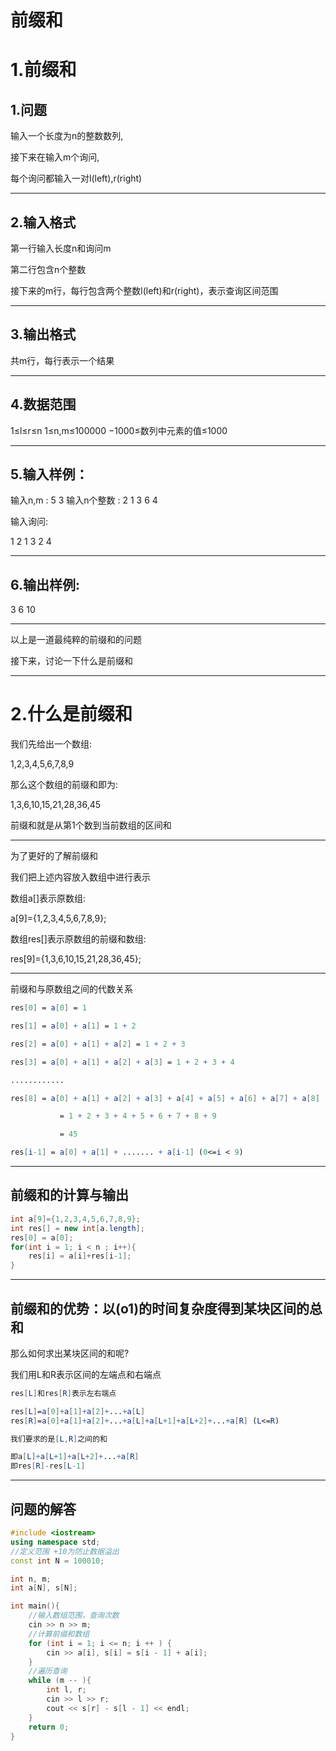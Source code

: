 # 前缀和


# 1.前缀和

## 1.问题

输入一个长度为n的整数数列,

接下来在输入m个询问,

每个询问都输入一对l(left),r(right)

---

## 2.输入格式

第一行输入长度n和询问m

第二行包含n个整数

接下来的m行，每行包含两个整数l(left)和r(right)，表示查询区间范围

---

## 3.输出格式

共m行，每行表示一个结果

---

## 4.数据范围

1≤l≤r≤n
1≤n,m≤100000
−1000≤数列中元素的值≤1000

---

## 5.输入样例：

输入n,m : 5 3 
输入n个整数 : 2 1 3 6 4 

输入询问:

1 2 
1 3 
2 4 

---

## 6.输出样例:

3 
6 
10

---

以上是一道最纯粹的前缀和的问题

接下来，讨论一下什么是前缀和

---

# 2.什么是前缀和

我们先给出一个数组:

1,2,3,4,5,6,7,8,9

那么这个数组的前缀和即为:

1,3,6,10,15,21,28,36,45

前缀和就是从第1个数到当前数组的区间和

---

为了更好的了解前缀和

我们把上述内容放入数组中进行表示

 数组a[]表示原数组:

a[9]={1,2,3,4,5,6,7,8,9};

数组res[]表示原数组的前缀和数组:

res[9]={1,3,6,10,15,21,28,36,45};

---

前缀和与原数组之间的代数关系

```mathematica
res[0] = a[0] = 1

res[1] = a[0] + a[1] = 1 + 2

res[2] = a[0] + a[1] + a[2] = 1 + 2 + 3

res[3] = a[0] + a[1] + a[2] + a[3] = 1 + 2 + 3 + 4

............

res[8] = a[0] + a[1] + a[2] + a[3] + a[4] + a[5] + a[6] + a[7] + a[8]

           = 1 + 2 + 3 + 4 + 5 + 6 + 7 + 8 + 9

           = 45

res[i-1] = a[0] + a[1] + ....... + a[i-1] (0<=i < 9)
```

----

## 前缀和的计算与输出

```java
int a[9]={1,2,3,4,5,6,7,8,9};
int res[] = new int[a.length];
res[0] = a[0];
for(int i = 1; i < n ; i++){
    res[i] = a[i]+res[i-1];
}
```

---

## 前缀和的优势：以(o1)的时间复杂度得到某块区间的总和

那么如何求出某块区间的和呢?

我们用L和R表示区间的左端点和右端点

```mathematica
res[L]和res[R]表示左右端点

res[L]=a[0]+a[1]+a[2]+...+a[L]
res[R]=a[0]+a[1]+a[2]+...+a[L]+a[L+1]+a[L+2]+...+a[R] (L<=R)

我们要求的是[L,R]之间的和

即a[L]+a[L+1]+a[L+2]+...+a[R]
即res[R]-res[L-1]
```

---

## 问题的解答

```c++
#include <iostream>
using namespace std;
//定义范围 +10为防止数据溢出
const int N = 100010;

int n, m;
int a[N], s[N];

int main(){
    //输入数组范围，查询次数
    cin >> n >> m;
    //计算前缀和数组
    for (int i = 1; i <= n; i ++ ) {
        cin >> a[i], s[i] = s[i - 1] + a[i];
    }
    //遍历查询
    while (m -- ){
        int l, r;
        cin >> l >> r;
        cout << s[r] - s[l - 1] << endl;
    }
    return 0;
}
```

